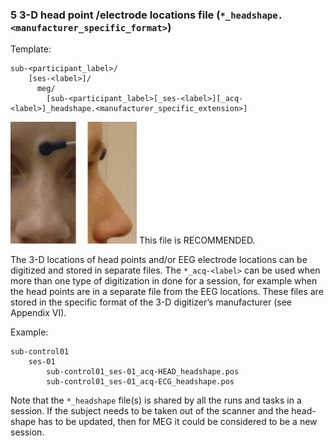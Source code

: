 ### 5 3-D head point /electrode locations file (`*_headshape.<manufacturer_specific_format>`)
Template:

```
sub-<participant_label>/
    [ses-<label>]/
      meg/
        [sub-<participant_label>[_ses-<label>][_acq-<label>]_headshape.<manufacturer_specific_extension>]
```

![placement of NAS fiducial](images/sub-0001_ses-001_acq-NAS_photo.jpg "placement of NAS fiducial")
This file is RECOMMENDED.

The 3-D locations of head points and/or EEG electrode locations can be digitized and stored in separate files. The `*_acq-<label>` can be used when more than one type of digitization in done for a session, for example when the head points are in a separate file from the EEG locations. These files are stored in the specific format of the 3-D digitizer’s manufacturer (see Appendix VI).

Example:

```
sub-control01
    ses-01
        sub-control01_ses-01_acq-HEAD_headshape.pos
        sub-control01_ses-01_acq-ECG_headshape.pos
```

Note that the `*_headshape` file(s) is shared by all the runs and tasks in a session. If the subject needs to be taken out of the scanner and the head-shape has to be updated, then for MEG it could be considered to be a new session.
